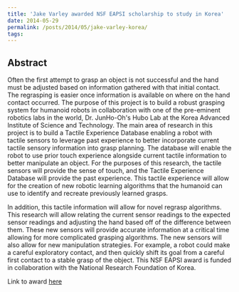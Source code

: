 ```yaml
---
title: 'Jake Varley awarded NSF EAPSI scholarship to study in Korea'
date: 2014-05-29
permalink: /posts/2014/05/jake-varley-korea/
tags:
---
```


## Abstract
Often the first attempt to grasp an object is not successful and the hand must be adjusted based on information gathered with that initial contact. The regrasping is easier once information is available on where on the hand contact occurred. The purpose of this project is to build a robust grasping system for humanoid robots in collaboration with one of the pre-eminent robotics labs in the world, Dr. JunHo-Oh's Hubo Lab at the Korea Advanced Institute of Science and Technology. The main area of research in this project is to build a Tactile Experience Database enabling a robot with tactile sensors to leverage past experience to better incorporate current tactile sensory information into grasp planning. The database will enable the robot to use prior touch experience alongside current tactile information to better manipulate an object. For the purposes of this research, the tactile sensors will provide the sense of touch, and the Tactile Experience Database will provide the past experience. This tactile experience will allow for the creation of new robotic learning algorithms that the humanoid can use to identify and recreate previously learned grasps.

In addition, this tactile information will allow for novel regrasp algorithms. This research will allow relating the current sensor readings to the expected sensor readings and adjusting the hand based off of the difference between them. These new sensors will provide accurate information at a critical time allowing for more complicated grasping algorithms. The new sensors will also allow for new manipulation strategies. For example, a robot could make a careful exploratory contact, and then quickly shift its goal from a careful first contact to a stable grasp of the object. This NSF EAPSI award is funded in collaboration with the National Research Foundation of Korea. 

Link to award [here](https://www.nsf.gov/awardsearch/showAward?AWD_ID=1414637)